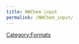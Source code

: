 ```yaml
---
title: NWChem input
permalink: /NWChem_input/
---
```


[Category:Formats](/Category:Formats "wikilink")